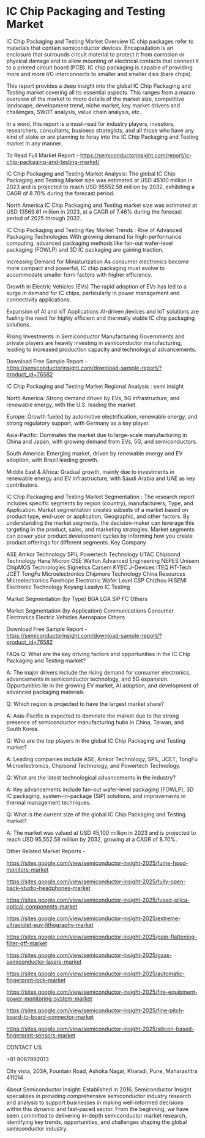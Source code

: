 <h1>IC Chip Packaging and Testing Market</h1>
IC Chip Packaging and Testing Market Overview
IC chip packages refer to materials that contain semiconductor devices. Encapsulation is an enclosure that surrounds circuit material to protect it from corrosion or physical damage and to allow mounting of electrical contacts that connect it to a printed circuit board (PCB). IC chip packaging is capable of providing more and more I/O interconnects to smaller and smaller dies (bare chips).

This report provides a deep insight into the global IC Chip Packaging and Testing market covering all its essential aspects. This ranges from a macro overview of the market to micro details of the market size, competitive landscape, development trend, niche market, key market drivers and challenges, SWOT analysis, value chain analysis, etc.

In a word, this report is a must-read for industry players, investors, researchers, consultants, business strategists, and all those who have any kind of stake or are planning to foray into the IC Chip Packaging and Testing market in any manner.

To Read Full Market Report -
https://semiconductorinsight.com/report/ic-chip-packaging-and-testing-market/

IC Chip Packaging and Testing Market Analysis:
The global IC Chip Packaging and Testing Market size was estimated at USD 45100 million in 2023 and is projected to reach USD 95552.58 million by 2032, exhibiting a CAGR of 8.70% during the forecast period.

North America IC Chip Packaging and Testing market size was estimated at USD 13569.81 million in 2023, at a CAGR of 7.46% during the forecast period of 2025 through 2032.

IC Chip Packaging and Testing Key Market Trends :
Rise of Advanced Packaging Technologies
With growing demand for high-performance computing, advanced packaging methods like fan-out wafer-level packaging (FOWLP) and 3D IC packaging are gaining traction.

Increasing Demand for Miniaturization
As consumer electronics become more compact and powerful, IC chip packaging must evolve to accommodate smaller form factors with higher efficiency.

Growth in Electric Vehicles (EVs)
The rapid adoption of EVs has led to a surge in demand for IC chips, particularly in power management and connectivity applications.

Expansion of AI and IoT Applications
AI-driven devices and IoT solutions are fueling the need for highly efficient and thermally stable IC chip packaging solutions.

Rising Investments in Semiconductor Manufacturing
Governments and private players are heavily investing in semiconductor manufacturing, leading to increased production capacity and technological advancements.

Download Free Sample Report -
https://semiconductorinsight.com/download-sample-report/?product_id=76582

IC Chip Packaging and Testing Market Regional Analysis :
semi insight

North America:
Strong demand driven by EVs, 5G infrastructure, and renewable energy, with the U.S. leading the market.

Europe:
Growth fueled by automotive electrification, renewable energy, and strong regulatory support, with Germany as a key player.

Asia-Pacific:
Dominates the market due to large-scale manufacturing in China and Japan, with growing demand from EVs, 5G, and semiconductors.

South America:
Emerging market, driven by renewable energy and EV adoption, with Brazil leading growth.

Middle East & Africa:
Gradual growth, mainly due to investments in renewable energy and EV infrastructure, with Saudi Arabia and UAE as key contributors.

IC Chip Packaging and Testing Market Segmentation :
The research report includes specific segments by region (country), manufacturers, Type, and Application. Market segmentation creates subsets of a market based on product type, end-user or application, Geographic, and other factors. By understanding the market segments, the decision-maker can leverage this targeting in the product, sales, and marketing strategies. Market segments can power your product development cycles by informing how you create product offerings for different segments.
Key Company

ASE
Amkor Technology
SPIL
Powertech Technology
UTAC
Chipbond Technology
Hana Micron
OSE
Walton Advanced Engineering
NEPES
Unisem
ChipMOS Technologies
Signetics
Carsem
KYEC
J-Devices
ITEQ
HT-Tech
JCET
TongFu Microelectronics
Chipmore Technology
China Resources Microelectronics
Forehope Electronic
Wafer Level CSP
Chizhou HISEMI Electronic Technology
Keyang
Leadyo IC Testing

Market Segmentation (by Type)
BGA
LGA
SiP
FC
Others

Market Segmentation (by Application)
Communications
Consumer Electronics
Electric Vehicles
Aerospace
Others

Download Free Sample Report -
https://semiconductorinsight.com/download-sample-report/?product_id=76582

FAQs
Q: What are the key driving factors and opportunities in the IC Chip Packaging and Testing market?

A: The major drivers include the rising demand for consumer electronics, advancements in semiconductor technology, and 5G expansion. Opportunities lie in the growing EV market, AI adoption, and development of advanced packaging materials.

Q: Which region is projected to have the largest market share?

A: Asia-Pacific is expected to dominate the market due to the strong presence of semiconductor manufacturing hubs in China, Taiwan, and South Korea.

Q: Who are the top players in the global IC Chip Packaging and Testing market?

A: Leading companies include ASE, Amkor Technology, SPIL, JCET, TongFu Microelectronics, Chipbond Technology, and Powertech Technology.

Q: What are the latest technological advancements in the industry?

A: Key advancements include fan-out wafer-level packaging (FOWLP), 3D IC packaging, system-in-package (SiP) solutions, and improvements in thermal management techniques.

Q: What is the current size of the global IC Chip Packaging and Testing market?

A: The market was valued at USD 45,100 million in 2023 and is projected to reach USD 95,552.58 million by 2032, growing at a CAGR of 8.70%.

Other Related Market Reports -

https://sites.google.com/view/semiconductor-insight-2025/fume-hood-monitors-market

https://sites.google.com/view/semiconductor-insight-2025/fully-open-back-studio-headphones-market

https://sites.google.com/view/semiconductor-insight-2025/fused-silica-optical-components-market

https://sites.google.com/view/semiconductor-insight-2025/extreme-ultraviolet-euv-lithography-market

https://sites.google.com/view/semiconductor-insight-2025/gain-flattening-filter-gff-market

https://sites.google.com/view/semiconductor-insight-2025/gaas-semiconductor-lasers-market

https://sites.google.com/view/semiconductor-insight-2025/automatic-fingerprint-lock-market

https://sites.google.com/view/semiconductor-insight-2025/fire-equipment-power-monitoring-system-market

https://sites.google.com/view/semiconductor-insight-2025/fine-pitch-board-to-board-connector-market

https://sites.google.com/view/semiconductor-insight-2025/silicon-based-fingerprint-sensors-market

CONTACT US:

+91 8087992013

City vista, 203A, Fountain Road, Ashoka Nagar, Kharadi, Pune, Maharashtra 411014

About Semiconductor Insight:
Established in 2016, Semiconductor Insight specializes in providing comprehensive semiconductor industry research and analysis to support businesses in making well-informed decisions within this dynamic and fast-paced sector. From the beginning, we have been committed to delivering in-depth semiconductor market research, identifying key trends, opportunities, and challenges shaping the global semiconductor industry.
